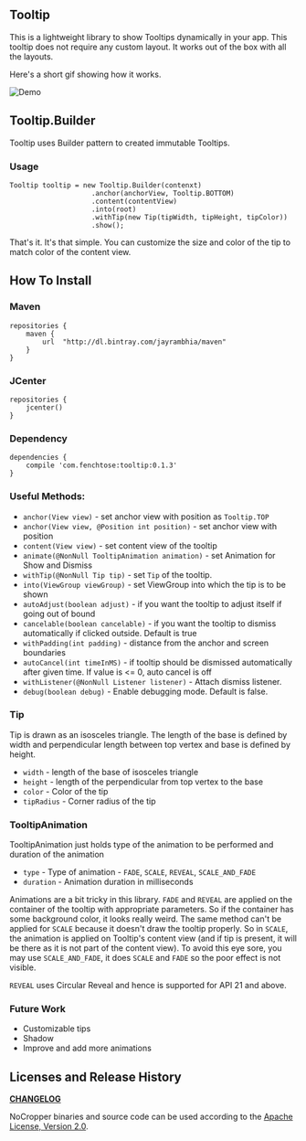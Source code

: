 ## Tooltip

This is a lightweight library to show Tooltips dynamically in your app. This tooltip does
not require any custom layout. It works out of the box with all the layouts.

Here's a short gif showing how it works.

![Demo](https://raw.githubusercontent.com/jayrambhia/Tooltip/master/art/demo1.gif)

## Tooltip.Builder

Tooltip uses Builder pattern to created immutable Tooltips.

### Usage

    Tooltip tooltip = new Tooltip.Builder(contenxt)
                        .anchor(anchorView, Tooltip.BOTTOM)
                        .content(contentView)
                        .into(root)
                        .withTip(new Tip(tipWidth, tipHeight, tipColor))
                        .show();
                        
That's it. It's that simple. You can customize the size and color of the tip to match color of the content view.

## How To Install

### Maven

    repositories {
        maven {
            url  "http://dl.bintray.com/jayrambhia/maven"
        }
    }

### JCenter

    repositories {
        jcenter()
    }

### Dependency

    dependencies {
        compile 'com.fenchtose:tooltip:0.1.3'
    }

### Useful Methods:

 - `anchor(View view)` - set anchor view with position as `Tooltip.TOP`
 - `anchor(View view, @Position int position)` - set anchor view with position
 - `content(View view)` - set content view of the tooltip
 - `animate(@NonNull TooltipAnimation animation)` - set Animation for Show and Dismiss
 - `withTip(@NonNull Tip tip)` - set `Tip` of the tooltip.
 - `into(ViewGroup viewGroup)` - set ViewGroup into which the tip is to be shown
 - `autoAdjust(boolean adjust)` - if you want the tooltip to adjust itself if going out of bound
 - `cancelable(boolean cancelable)` - if you want the tooltip to dismiss automatically if clicked outside. Default is true
 - `withPadding(int padding)` - distance from the anchor and screen boundaries
 - `autoCancel(int timeInMS)` - if tooltip should be dismissed automatically after given time. If value is <= 0, auto cancel is off
 - `withListener(@NonNull Listener listener)` - Attach dismiss listener.
 - `debug(boolean debug)` - Enable debugging mode. Default is false.

### Tip

Tip is drawn as an isosceles triangle. The length of the base is defined by width and perpendicular length between top vertex and base is defined by height.

 - `width` - length of the base of isosceles triangle
 - `height` - length of the perpendicular from top vertex to the base
 - `color` - Color of the tip
 - `tipRadius` - Corner radius of the tip

### TooltipAnimation

TooltipAnimation just holds type of the animation to be performed and duration of the animation
 
 - `type` - Type of animation - `FADE`, `SCALE`, `REVEAL`, `SCALE_AND_FADE`
 - `duration` - Animation duration in milliseconds
 
 Animations are a bit tricky in this library. `FADE` and `REVEAL` are applied on the container of the tooltip
 with appropriate parameters. So if the container has some background color, it looks really weird. The same
 method can't be applied for `SCALE` because it doesn't draw the tooltip properly. So in `SCALE`, the animation
 is applied on Tooltip's content view (and if tip is present, it will be there as it is not part of the content view).
 To avoid this eye sore, you may use `SCALE_AND_FADE`, it does `SCALE` and `FADE` so the poor effect is not visible.
 
 `REVEAL` uses Circular Reveal and hence is supported for API 21 and above.
 
### Future Work
 
 - Customizable tips
 - Shadow
 - Improve and add more animations

## Licenses and Release History

**[CHANGELOG](https://github.com/jayrambhia/Tooltip/blob/master/Changelog.md)**

NoCropper binaries and source code can be used according to the [Apache License, Version 2.0](https://github.com/jayrambhia/Tooltip/blob/master/License).